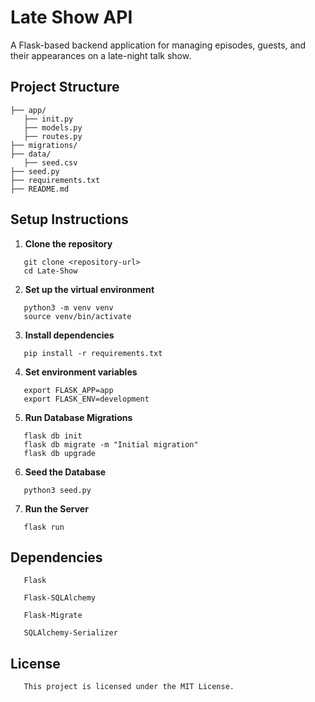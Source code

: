 # Late Show API

A Flask-based backend application for managing episodes, guests, and their appearances on a late-night talk show.

## Project Structure

```
├── app/
   ├── init.py
   ├── models.py
   ├── routes.py
├── migrations/
├── data/
   ├── seed.csv
├── seed.py
├── requirements.txt
├── README.md
```

## Setup Instructions

1. **Clone the repository**

```
   git clone <repository-url>
   cd Late-Show
```

2. **Set up the virtual environment**

```
   python3 -m venv venv
   source venv/bin/activate
```

3. **Install dependencies**

```
   pip install -r requirements.txt
```

4. **Set environment variables**

```
   export FLASK_APP=app
   export FLASK_ENV=development
```

5. **Run Database Migrations**

```
   flask db init
   flask db migrate -m "Initial migration"
   flask db upgrade
```

6. **Seed the Database**

```
   python3 seed.py
```

7. **Run the Server**

```
   flask run
```

## Dependencies

```
   Flask

   Flask-SQLAlchemy

   Flask-Migrate

   SQLAlchemy-Serializer
```

## License

```
   This project is licensed under the MIT License.
```
